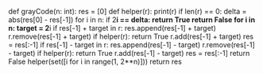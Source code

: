def grayCode(n: int):
    res = [0]
    def helper(r):
        print(r)
        if len(r) == 0:
                delta = abs(res[0] - res[-1])
            for i in n:
                if 2**i == delta:
                    return True
            return False
        for i in n:
            target = 2**i
            if res[-1] + target in r:
                res.append(res[-1] + target)
                r.remove(res[-1] + target)
                if helper(r):
                    return True
                r.add(res[-1] + target)
                res = res[:-1]
            if res[-1] - target in r:
                res.append(res[-1] - target)
                r.remove(res[-1] - target)
                if helper(r):
                    return True
                r.add(res[-1] - target)
                res = res[:-1]
        return False
    helper(set([i for i in range(1, 2**n)]))
    return res